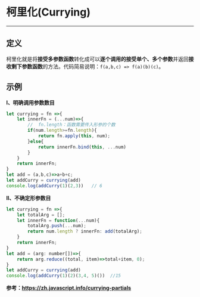 <!--
 * @Author: monai
 * @Date: 2021-09-06 10:18:58
 * @LastEditors: monai
 * @LastEditTime: 2021-09-06 10:42:45
-->
# 柯里化(Currying)
***
## 定义 
柯里化就是将**接受多参数函数**转化成可以**逐个调用的接受单个、多个参数**并返回**接收剩下参数函数**的方法。代码简易说明：`f(a,b,c) => f(a)(b)(c)`。

## 示例
**Ⅰ、明确调用参数数目**
```javascript
let currying = fn =>{
	let innerFn = (...num)=>{
        //  fn.length：函数需要传入形参的个数
        if(num.length>=fn.length){
            return fn.apply(this, num);
        }else{
            return innerFn.bind(this, ...num)
        }
	}
    return innerFn;
}
let add = (a,b,c)=>a+b+c;
let addCurry = currying(add)
console.log(addCurry(1)(2,3))   // 6
```

**Ⅱ、不确定形参数目**
```javascript
let currying = fn =>{
	let totalArg = [];
	let innerFn = function(...num){
		totalArg.push(...num);
		return num.length ? innerFn: add(totalArg);
	}
	return innerFn;
}
let add = (arg: number[])=>{
	return arg.reduce((total, item)=>total+item, 0);
}
let addCurry = currying(add)
console.log(addCurry(1)(2)(3,4, 5)())  //15
```
**参考：https://zh.javascript.info/currying-partials**